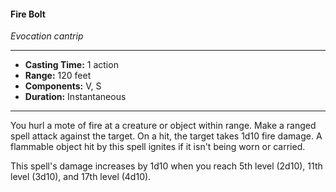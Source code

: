 #### Fire Bolt
*Evocation cantrip*
___
- **Casting Time:** 1 action
- **Range:** 120 feet
- **Components:** V, S
- **Duration:** Instantaneous
---
You hurl a mote of fire at a creature or object within range. Make a ranged spell attack against the target. On a hit, the target takes 1d10 fire damage. A flammable object hit by this spell ignites if it isn't being worn or carried.

This spell's damage increases by 1d10 when you reach 5th level (2d10), 11th level (3d10), and 17th level (4d10).